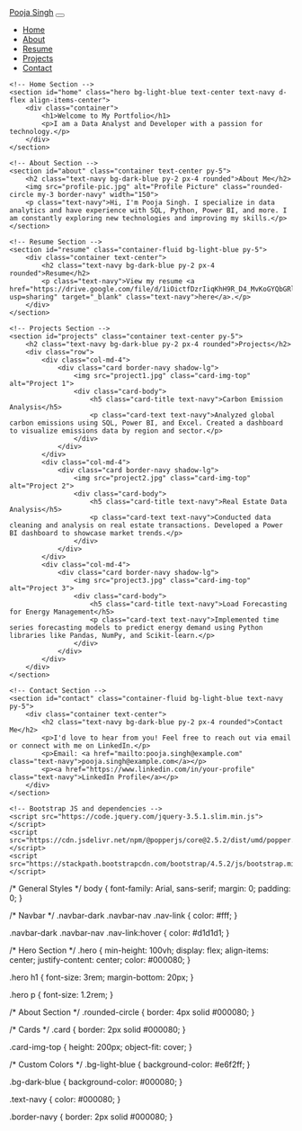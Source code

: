 <!DOCTYPE html>
<html lang="en">
<head>
    <meta charset="utf-8" />
    <meta name="viewport" content="width=device-width, initial-scale=1" />
    <meta name="description" content="Pooja Singh's personal portfolio website." />
    <link rel="icon" href="favicon.ico" />
    <link rel="stylesheet" href="styles.css">
    <link href="https://stackpath.bootstrapcdn.com/bootstrap/4.5.2/css/bootstrap.min.css" rel="stylesheet">
    <title>Pooja Singh - Portfolio</title>
</head>
<body>
    <!-- Navbar -->
    <nav class="navbar navbar-expand-lg navbar-dark bg-dark-blue">
        <a class="navbar-brand" href="#">Pooja Singh</a>
        <button class="navbar-toggler" type="button" data-toggle="collapse" data-target="#navbarNav" aria-controls="navbarNav" aria-expanded="false" aria-label="Toggle navigation">
            <span class="navbar-toggler-icon"></span>
        </button>
        <div class="collapse navbar-collapse" id="navbarNav">
            <ul class="navbar-nav ml-auto">
                <li class="nav-item">
                    <a class="nav-link" href="#home">Home</a>
                </li>
                <li class="nav-item">
                    <a class="nav-link" href="#about">About</a>
                </li>
                <li class="nav-item">
                    <a class="nav-link" href="#resume">Resume</a>
                </li>
                <li class="nav-item">
                    <a class="nav-link" href="#projects">Projects</a>
                </li>
                <li class="nav-item">
                    <a class="nav-link" href="#contact">Contact</a>
                </li>
            </ul>
        </div>
    </nav>

    <!-- Home Section -->
    <section id="home" class="hero bg-light-blue text-center text-navy d-flex align-items-center">
        <div class="container">
            <h1>Welcome to My Portfolio</h1>
            <p>I am a Data Analyst and Developer with a passion for technology.</p>
        </div>
    </section>

    <!-- About Section -->
    <section id="about" class="container text-center py-5">
        <h2 class="text-navy bg-dark-blue py-2 px-4 rounded">About Me</h2>
        <img src="profile-pic.jpg" alt="Profile Picture" class="rounded-circle my-3 border-navy" width="150">
        <p class="text-navy">Hi, I'm Pooja Singh. I specialize in data analytics and have experience with SQL, Python, Power BI, and more. I am constantly exploring new technologies and improving my skills.</p>
    </section>

    <!-- Resume Section -->
    <section id="resume" class="container-fluid bg-light-blue py-5">
        <div class="container text-center">
            <h2 class="text-navy bg-dark-blue py-2 px-4 rounded">Resume</h2>
            <p class="text-navy">View my resume <a href="https://drive.google.com/file/d/1iOictfDzrIiqKhH9R_D4_MvKoGYQbGRl/view?usp=sharing" target="_blank" class="text-navy">here</a>.</p>
        </div>
    </section>

    <!-- Projects Section -->
    <section id="projects" class="container text-center py-5">
        <h2 class="text-navy bg-dark-blue py-2 px-4 rounded">Projects</h2>
        <div class="row">
            <div class="col-md-4">
                <div class="card border-navy shadow-lg">
                    <img src="project1.jpg" class="card-img-top" alt="Project 1">
                    <div class="card-body">
                        <h5 class="card-title text-navy">Carbon Emission Analysis</h5>
                        <p class="card-text text-navy">Analyzed global carbon emissions using SQL, Power BI, and Excel. Created a dashboard to visualize emissions data by region and sector.</p>
                    </div>
                </div>
            </div>
            <div class="col-md-4">
                <div class="card border-navy shadow-lg">
                    <img src="project2.jpg" class="card-img-top" alt="Project 2">
                    <div class="card-body">
                        <h5 class="card-title text-navy">Real Estate Data Analysis</h5>
                        <p class="card-text text-navy">Conducted data cleaning and analysis on real estate transactions. Developed a Power BI dashboard to showcase market trends.</p>
                    </div>
                </div>
            </div>
            <div class="col-md-4">
                <div class="card border-navy shadow-lg">
                    <img src="project3.jpg" class="card-img-top" alt="Project 3">
                    <div class="card-body">
                        <h5 class="card-title text-navy">Load Forecasting for Energy Management</h5>
                        <p class="card-text text-navy">Implemented time series forecasting models to predict energy demand using Python libraries like Pandas, NumPy, and Scikit-learn.</p>
                    </div>
                </div>
            </div>
        </div>
    </section>

    <!-- Contact Section -->
    <section id="contact" class="container-fluid bg-light-blue text-navy py-5">
        <div class="container text-center">
            <h2 class="text-navy bg-dark-blue py-2 px-4 rounded">Contact Me</h2>
            <p>I'd love to hear from you! Feel free to reach out via email or connect with me on LinkedIn.</p>
            <p>Email: <a href="mailto:pooja.singh@example.com" class="text-navy">pooja.singh@example.com</a></p>
            <p><a href="https://www.linkedin.com/in/your-profile" class="text-navy">LinkedIn Profile</a></p>
        </div>
    </section>

    <!-- Bootstrap JS and dependencies -->
    <script src="https://code.jquery.com/jquery-3.5.1.slim.min.js"></script>
    <script src="https://cdn.jsdelivr.net/npm/@popperjs/core@2.5.2/dist/umd/popper.min.js"></script>
    <script src="https://stackpath.bootstrapcdn.com/bootstrap/4.5.2/js/bootstrap.min.js"></script>
</body>
</html>
/* General Styles */
body {
    font-family: Arial, sans-serif;
    margin: 0;
    padding: 0;
}

/* Navbar */
.navbar-dark .navbar-nav .nav-link {
    color: #fff;
}

.navbar-dark .navbar-nav .nav-link:hover {
    color: #d1d1d1;
}

/* Hero Section */
.hero {
    min-height: 100vh;
    display: flex;
    align-items: center;
    justify-content: center;
    color: #000080;
}

.hero h1 {
    font-size: 3rem;
    margin-bottom: 20px;
}

.hero p {
    font-size: 1.2rem;
}

/* About Section */
.rounded-circle {
    border: 4px solid #000080;
}

/* Cards */
.card {
    border: 2px solid #000080;
}

.card-img-top {
    height: 200px;
    object-fit: cover;
}

/* Custom Colors */
.bg-light-blue {
    background-color: #e6f2ff;
}

.bg-dark-blue {
    background-color: #000080;
}

.text-navy {
    color: #000080;
}

.border-navy {
    border: 2px solid #000080;
}
